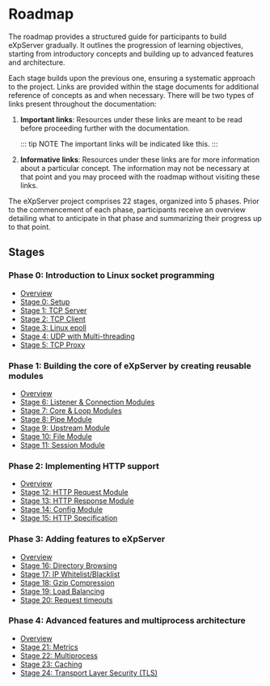 # Roadmap

The roadmap provides a structured guide for participants to build eXpServer gradually. It outlines the progression of learning objectives, starting from introductory concepts and building up to advanced features and architecture.

Each stage builds upon the previous one, ensuring a systematic approach to the project. Links are provided within the stage documents for additional reference of concepts as and when necessary. There will be two types of links present throughout the documentation:

1. **Important links**: Resources under these links are meant to be read before proceeding further with the documentation.

   ::: tip NOTE
   The important links will be indicated like this.
   :::

2. **Informative links**: Resources under these links are for more information about a particular concept. The information may not be necessary at that point and you may proceed with the roadmap without visiting these links.

The eXpServer project comprises 22 stages, organized into 5 phases. Prior to the commencement of each phase, participants receive an overview detailing what to anticipate in that phase and summarizing their progress up to that point.

## Stages

### Phase 0: Introduction to Linux socket programming

- [Overview](phase-0/)
- [Stage 0: Setup](phase-0/stage-0)
- [Stage 1: TCP Server](phase-0/stage-1)
- [Stage 2: TCP Client](phase-0/stage-2)
- [Stage 3: Linux epoll](phase-0/stage-3)
- [Stage 4: UDP with Multi-threading](phase-0/stage-4)
- [Stage 5: TCP Proxy](phase-0/stage-5)

### Phase 1: Building the core of eXpServer by creating reusable modules

- [Overview](phase-1/)
- [Stage 6: Listener & Connection Modules](phase-1/stage-6)
- [Stage 7: Core & Loop Modules](phase-1/stage-7)
- [Stage 8: Pipe Module](phase-1/stage-8)
- [Stage 9: Upstream Module](phase-1/stage-9)
- [Stage 10: File Module](phase-1/stage-10)
- [Stage 11: Session Module](phase-1/stage-11)

### Phase 2: Implementing HTTP support

- [Overview](phase-2/)
- [Stage 12: HTTP Request Module](phase-2/stage-12)
- [Stage 13: HTTP Response Module](phase-2/stage-13)
- [Stage 14: Config Module](phase-2/stage-14)
- [Stage 15: HTTP Specification](phase-2/stage-15)

### Phase 3: Adding features to eXpServer

- [Overview](phase-3/)
- [Stage 16: Directory Browsing](phase-3/stage-16)
- [Stage 17: IP Whitelist/Blacklist](phase-3/stage-17)
- [Stage 18: Gzip Compression](phase-3/stage-18)
- [Stage 19: Load Balancing](phase-3/stage-19)
- [Stage 20: Request timeouts](phase-3/stage-20)

### Phase 4: Advanced features and multiprocess architecture

- [Overview](phase-4/)
- [Stage 21: Metrics](phase-4/stage-22)
- [Stage 22: Multiprocess](phase-4/stage-22)
- [Stage 23: Caching](phase-4/stage-23)
- [Stage 24: Transport Layer Security (TLS)](phase-4/stage-24)

